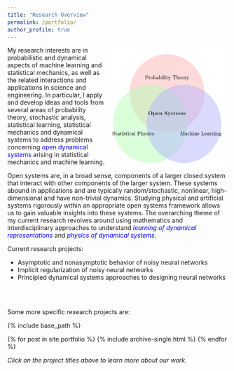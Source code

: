 ```yaml
---
title: "Research Overview"
permalink: /portfolio/
author_profile: true
---
```


<img src="principle.png" width="280" height="280" style="float:right">
My research interests are in probabilistic and dynamical aspects of machine learning and statistical mechanics, as well as the related interactions and applications in science and engineering. In particular, I apply and develop ideas and tools from several areas of probability theory, stochastic analysis, statistical learning, statistical mechanics and dynamical systems to address problems concerning <font color="blue">open dynamical systems</font> arising in statistical mechanics and machine learning. <br>

Open systems are, in a broad sense, components of a larger closed system that interact with other components of the larger system. These systems abound in applications and are typically random/stochastic, nonlinear, high-dimensional and have non-trivial dynamics. Studying physical and artificial systems rigorously within an appropriate open systems framework allows us to gain valuable insights into these systems. The overarching theme of my current research revolves around using mathematics and interdisciplinary approaches to understand <font color="blue"><i>learning of dynamical representations</i></font> and <font color="blue"><i>physics of dynamical systems</i></font>.  <br>

Current research projects:<br>
- Asymptotic and nonasymptotic behavior of noisy neural networks 
- Implicit regularization of noisy neural networks
- Principled dynamical systems approaches to designing neural networks 
<br>
<br>

Some more specific research projects are: <br>

{% include base_path %}


{% for post in site.portfolio %}
  {% include archive-single.html %}
{% endfor %}
 
 <i>Click on the project titles above to learn more about our work.</i> 



